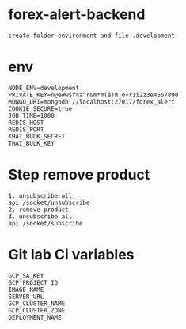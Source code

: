 # forex-alert-backend
```
create folder environment and file .development
```

# env
```
NODE_ENV=development
PRIVATE_KEY=n@e#w$f%a^r&m*m(e)m_o+r1i2z3e4567890
MONGO_URI=mongodb://localhost:27017/forex_alert
COOKIE_SECURE=true
JOB_TIME=1000
REDIS_HOST
REDIS_PORT
THAI_BULK_SECRET
THAI_BULK_KEY
```

# Step remove product
```
1. unsubscribe all
api /socket/unsubscribe
2. remove product
3. unsubscribe all
api /socket/subscribe
```

# Git lab Ci variables
```
GCP_SA_KEY
GCP_PROJECT_ID
IMAGE_NAME
SERVER_URL
GCP_CLUSTER_NAME
GCP_CLUSTER_ZONE
DEPLOYMENT_NAME
```
